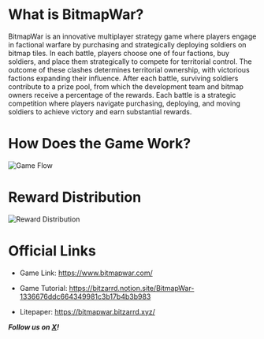 # What is BitmapWar?
BitmapWar is an innovative multiplayer strategy game where players engage in factional warfare by purchasing and strategically deploying soldiers on bitmap tiles. In each battle, players choose one of four factions, buy soldiers, and place them strategically to compete for territorial control. The outcome of these clashes determines territorial ownership, with victorious factions expanding their influence. After each battle, surviving soldiers contribute to a prize pool, from which the development team and bitmap owners receive a percentage of the rewards. Each battle is a strategic competition where players navigate purchasing, deploying, and moving soldiers to achieve victory and earn substantial rewards.


# How Does the Game Work?
![Game Flow](https://bitmapwar.bitzarrd.xyz/~gitbook/image?url=https%3A%2F%2F2972431059-files.gitbook.io%2F%7E%2Ffiles%2Fv0%2Fb%2Fgitbook-x-prod.appspot.com%2Fo%2Fspaces%252Fq8Yl9IXsHcKn4nP18EBu%252Fuploads%252Fi8xrlPnp9LGAKIIzJgPP%252Fimage.png%3Falt%3Dmedia%26token%3D32ef170c-64f8-45a5-9f36-e5c051dbd38b&width=768&dpr=4&quality=100&sign=dc4bae35b85dd7721ae3e3c8a8b0041304bee18a7f8f129f802e4d5f30486686)

# Reward Distribution
![Reward Distribution](https://bitmapwar.bitzarrd.xyz/~gitbook/image?url=https%3A%2F%2F2972431059-files.gitbook.io%2F%7E%2Ffiles%2Fv0%2Fb%2Fgitbook-x-prod.appspot.com%2Fo%2Fspaces%252Fq8Yl9IXsHcKn4nP18EBu%252Fuploads%252FuNWTx7zKuTxuTJYvcR4U%252Fnew_jackpot.png%3Falt%3Dmedia%26token%3D4a982199-72fb-4f1a-b9ee-ba04f847e154&width=768&dpr=4&quality=100&sign=378d838d7d18a89d7dfc54f382798eedb18d36464fba7d9929d0dc94783cb075)
# Official Links
- Game Link: https://www.bitmapwar.com/

- Game Tutorial: https://bitzarrd.notion.site/BitmapWar-1336676ddc664349981c3b17b4b3b983

- Litepaper: https://bitmapwar.bitzarrd.xyz/

**_Follow us on [X](https://x.com/Bitzarrd)!_**

